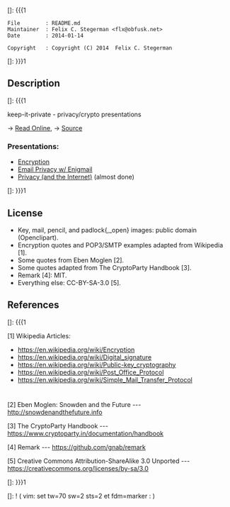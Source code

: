 []: {{{1

    File        : README.md
    Maintainer  : Felix C. Stegerman <flx@obfusk.net>
    Date        : 2014-01-14

    Copyright   : Copyright (C) 2014  Felix C. Stegerman

[]: }}}1

## Description
[]: {{{1

  keep-it-private - privacy/crypto presentations

  &rarr; [Read Online](http://obfusk.github.io/keep-it-private),
  &rarr; [Source](https://github.com/obfusk/keep-it-private)

### Presentations:

  * [Encryption](encryption/index.html)
  * [Email Privacy w/ Enigmail](enigmail/index.html)
  * [Privacy (and the Internet)](privacy/index.html)
      (almost done)

[]: }}}1

## License

  * Key, mail, pencil, and padlock{,_open} images: public domain
    (Openclipart).
  * Encryption quotes and POP3/SMTP examples adapted from Wikipedia
    [1].
  * Some quotes from Eben Moglen [2].
  * Some quotes adapted from The CryptoParty Handbook [3].
  * Remark [4]: MIT.
  * Everything else: CC-BY-SA-3.0 [5].

## References
[]: {{{1

  [1] Wikipedia Articles:
  * https://en.wikipedia.org/wiki/Encryption
  * https://en.wikipedia.org/wiki/Digital_signature
  * https://en.wikipedia.org/wiki/Public-key_cryptography
  * https://en.wikipedia.org/wiki/Post_Office_Protocol
  * https://en.wikipedia.org/wiki/Simple_Mail_Transfer_Protocol

#

  [2] Eben Moglen: Snowden and the Future
  --- http://snowdenandthefuture.info

  [3] The CryptoParty Handbook
  --- https://www.cryptoparty.in/documentation/handbook

  [4] Remark
  --- https://github.com/gnab/remark

  [5] Creative Commons Attribution-ShareAlike 3.0 Unported
  --- https://creativecommons.org/licenses/by-sa/3.0

[]: }}}1

[]: ! ( vim: set tw=70 sw=2 sts=2 et fdm=marker : )
